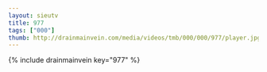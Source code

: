 ```yaml
--- 
layout: sieutv
title: 977
tags: ["000"]
thumb: http://drainmainvein.com/media/videos/tmb/000/000/977/player.jpg
---
```

{% include drainmainvein key="977" %} 
